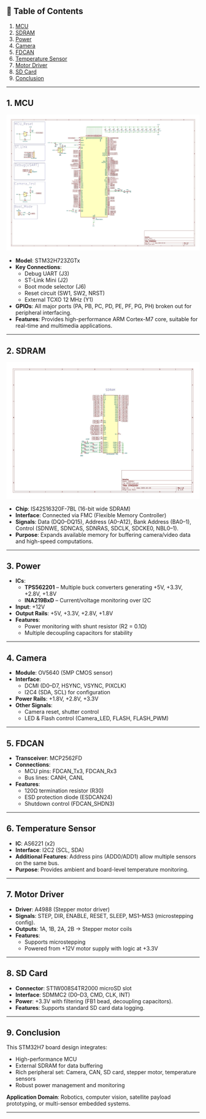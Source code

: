 ## 📑 Table of Contents
1. [MCU](#1-mcu)
2. [SDRAM](#2-sdram)
3. [Power](#3-power)
4. [Camera](#4-camera)
5. [FDCAN](#5-fdcan)
6. [Temperature Sensor](#6-temperature-sensor)
7. [Motor Driver](#7-motor-driver)
8. [SD Card](#8-sd-card)
9. [Conclusion](#9-conclusion)

---

## 1. MCU
![MCU Schematic](docs/images/MCU.jpg)
- **Model**: STM32H723ZGTx  
- **Key Connections**:  
  - Debug UART (J3)  
  - ST-Link Mini (J2)  
  - Boot mode selector (J6)  
  - Reset circuit (SW1, SW2, NRST)  
  - External TCXO 12 MHz (Y1)  
- **GPIOs**: All major ports (PA, PB, PC, PD, PE, PF, PG, PH) broken out for peripheral interfacing.  
- **Features**: Provides high-performance ARM Cortex-M7 core, suitable for real-time and multimedia applications.

---

## 2. SDRAM
![SDRAM Schematic](docs/images/SDRAM.jpg)
- **Chip**: IS42S16320F-7BL (16-bit wide SDRAM)  
- **Interface**: Connected via FMC (Flexible Memory Controller)  
- **Signals**: Data (DQ0–DQ15), Address (A0–A12), Bank Address (BA0–1), Control (SDNWE, SDNCAS, SDNRAS, SDCLK, SDCKE0, NBL0–1).  
- **Purpose**: Expands available memory for buffering camera/video data and high-speed computations.  

---

## 3. Power
- **ICs**:  
  - **TPS562201** – Multiple buck converters generating +5V, +3.3V, +2.8V, +1.8V  
  - **INA219BxD** – Current/voltage monitoring over I2C  
- **Input**: +12V  
- **Output Rails**: +5V, +3.3V, +2.8V, +1.8V  
- **Features**:  
  - Power monitoring with shunt resistor (R2 = 0.1Ω)  
  - Multiple decoupling capacitors for stability  

---

## 4. Camera
- **Module**: OV5640 (5MP CMOS sensor)  
- **Interface**:  
  - DCMI (D0–D7, HSYNC, VSYNC, PIXCLK)  
  - I2C4 (SDA, SCL) for configuration  
- **Power Rails**: +1.8V, +2.8V, +3.3V  
- **Other Signals**:  
  - Camera reset, shutter control  
  - LED & Flash control (Camera_LED, FLASH, FLASH_PWM)  

---

## 5. FDCAN
- **Transceiver**: MCP2562FD  
- **Connections**:  
  - MCU pins: FDCAN_Tx3, FDCAN_Rx3  
  - Bus lines: CANH, CANL  
- **Features**:  
  - 120Ω termination resistor (R30)  
  - ESD protection diode (ESDCAN24)  
  - Shutdown control (FDCAN_SHDN3)  

---

## 6. Temperature Sensor
- **IC**: AS6221 (x2)  
- **Interface**: I2C2 (SCL, SDA)  
- **Additional Features**: Address pins (ADD0/ADD1) allow multiple sensors on the same bus.  
- **Purpose**: Provides ambient and board-level temperature monitoring.  

---

## 7. Motor Driver
- **Driver**: A4988 (Stepper motor driver)  
- **Signals**: STEP, DIR, ENABLE, RESET, SLEEP, MS1–MS3 (microstepping config).  
- **Outputs**: 1A, 1B, 2A, 2B → Stepper motor coils  
- **Features**:  
  - Supports microstepping  
  - Powered from +12V motor supply with logic at +3.3V  

---

## 8. SD Card
- **Connector**: ST1W008S4TR2000 microSD slot  
- **Interface**: SDMMC2 (D0–D3, CMD, CLK, INT)  
- **Power**: +3.3V with filtering (FB1 bead, decoupling capacitors).  
- **Features**: Supports standard SD card data logging.  

---

## 9. Conclusion
This STM32H7 board design integrates:  
- High-performance MCU  
- External SDRAM for data buffering  
- Rich peripheral set: Camera, CAN, SD card, stepper motor, temperature sensors  
- Robust power management and monitoring  

**Application Domain**: Robotics, computer vision, satellite payload prototyping, or multi-sensor embedded systems.  

---
